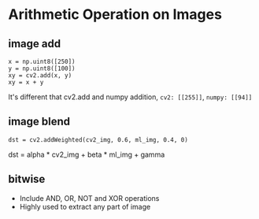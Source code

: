 # Arithmetic Operation on Images

## image add
```
x = np.uint8([250])
y = np.uint8([100])
xy = cv2.add(x, y)
xy = x + y
```
It's different that cv2.add and numpy addition, `cv2: [[255]]`, `numpy: [[94]]`

## image blend
```
dst = cv2.addWeighted(cv2_img, 0.6, ml_img, 0.4, 0)
```
dst = alpha * cv2_img + beta * ml_img + gamma

## bitwise
- Include AND, OR, NOT and XOR operations
- Highly used to extract any part of image